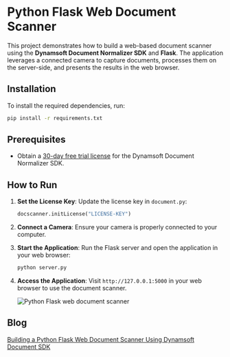 # Python Flask Web Document Scanner
This project demonstrates how to build a web-based document scanner using the **Dynamsoft Document Normalizer SDK** and **Flask**. The application leverages a connected camera to capture documents, processes them on the server-side, and presents the results in the web browser.

## Installation
To install the required dependencies, run:

```bash
pip install -r requirements.txt
```

## Prerequisites
- Obtain a [30-day free trial license](https://www.dynamsoft.com/customer/license/trialLicense/?product=ddn) for the Dynamsoft Document Normalizer SDK.

## How to Run 
1. **Set the License Key**: Update the license key in `document.py`:

    ```python
    docscanner.initLicense("LICENSE-KEY")
    ```

2. **Connect a Camera**: Ensure your camera is properly connected to your computer.
3. **Start the Application**: Run the Flask server and open the application in your web browser:

    ```bash
    python server.py
    ```
4. **Access the Application**: Visit `http://127.0.0.1:5000` in your web browser to use the document scanner.

    ![Python Flask web document scanner](https://www.dynamsoft.com/codepool/img/2024/08/python-flask-web-document-scanner.png)

## Blog
[Building a Python Flask Web Document Scanner Using Dynamsoft Document SDK](https://www.dynamsoft.com/codepool/python-flask-web-document-scanner.html)

